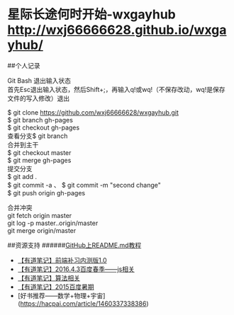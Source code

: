 # 星际长途何时开始-wxgayhub <http://wxj66666628.github.io/wxgayhub/>
##个人记录

Git Bash 退出输入状态  
首先Esc退出输入状态，然后Shift+;，再输入q!或wq!（不保存改动，wq!是保存文件的写入修改）退出

$ git clone https://github.com/wxj66666628/wxgayhub.git                 <br>
$ git branch gh-pages                 <br>
$ git checkout gh-pages                 <br>
查看分支$ git branch                 <br>
合并到主干                     <br>
$ git checkout master                 <br>
$ git merge gh-pages                 <br>
提交分支                 <br>
$ git add .                 <br>
$ git commit -a    、 $ git commit -m "second change"                 <br>
$ git push origin gh-pages                 <br>


 合并冲突                 <br>
git fetch origin master                 <br>
git log -p master..origin/master                 <br>
git merge origin/master                 <br>

##资源支持
######[GitHub上README.md教程](http://blog.csdn.net/kaitiren/article/details/38513715) 
* [【有道笔记】前端补习内测版1.0](http://note.youdao.com/share/?id=641207fdec260a4b17b427b362864ddf&type=note)
* [【有道笔记】2016.4.3百度春季——js相关](http://note.youdao.com/share/?id=34fdfedf3bbe8f1220a085df97388c4d&type=note)
* [【有道笔记】算法相关](http://note.youdao.com/share/?id=53209a0448cccfaae0d69054f00c62f7&type=note)
* [【有道笔记】2015百度暑期](http://note.youdao.com/share/?id=32b5b2045111ca2435c79c924957967f&type=note)
* [好书推荐——数学+物理+宇宙] (https://hacpai.com/article/1460337338386)
